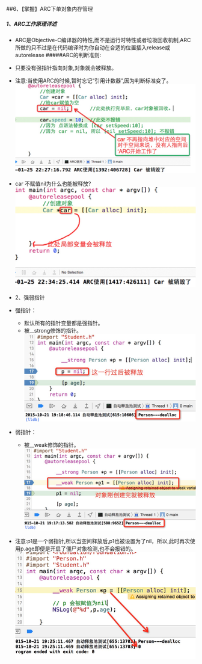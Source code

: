 ##6、【掌握】ARC下单对象内存管理
##### 1、ARC工作原理详述
* ARC是Objective-C编译器的特性,而不是运行时特性或者垃圾回收机制,ARC所做的只不过是在代码编译时为你自动在合适的位置插入release或autorelease
#####ARC的判断准则:
* 只要没有强指针指向对象,对象就会被释放。
* 注意:当使用ARC的时候,暂时忘记“引用计数器”,因为判断标准变了。
![](image2/0301.png)

* car 不赋值nil为什么也能被释放?
![](image2/0302.png)

* 2、强弱指针
 * 强指针：
     * 默认所有的指针变量都是强指针。
     * 被__strong修饰的指针。
![](image2/0303.png)

 * 弱指针：
     * 被__weak修饰的指针。
![](image2/0304.png)

* 注意:p1是一个弱指针,所以当空间释放后,p1也被设置为了nil，所以,此时再次使用p.age即便是开启了僵尸对象检测,也不会报错的。
![](image2/0305.png)


